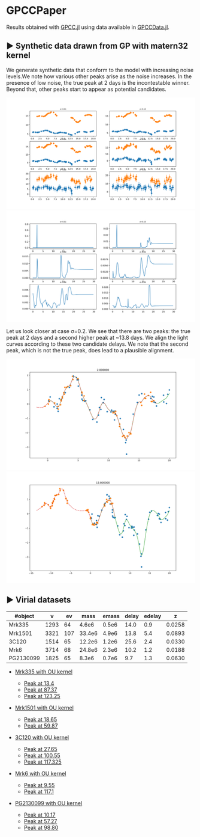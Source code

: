 # GPCCPaper

Results obtained with [GPCC.jl](https://github.com/ngiann/GPCC.jl) using data available in [GPCCData.jl](https://github.com/ngiann/GPCCData.jl).

## ▶ Synthetic data drawn from GP with matern32 kernel

We generate synthetic data  that conform to the model with increasing noise levels.We note how various other peaks arise as the noise increases. In the presence of low noise, the true peak at 2 days is the incontestable winner. Beyond that, other peaks start to appear as potential candidates.

![exp1_lightcurves](plots/Synthetic/Synthetic_lightcurves.svg)
![exp1_delays_vs_prob](plots/Synthetic/Synthetic_delays_vs_prob.svg)


Let us look closer at case σ=0.2. We see that there are two peaks: the true peak at 2 days and a second higher peak at ~13.8 days.
We align the light curves according to these two candidate delays. We note that the second peak, which is not the true peak, does lead to a plausible alignment. 

![exp1_peak_2](plots/Synthetic/Synthetic_sigma_0.2_peak_2.0.svg)
![exp1_peak_13.8](plots/Synthetic/Synthetic_sigma_0.2_peak_13.8.svg)


## ▶ Virial datasets


#object   | v   |  ev |  mass | emass |  delay|edelay | z     |
| ------- | --- | --- | ----- | ----- | ----- | ----- | ----- |
Mrk335	  |1293 | 64  | 4.6e6 | 0.5e6 | 14.0  |  0.9  | 0.0258| 
Mrk1501   |3321 | 107 | 33.4e6| 4.9e6 | 13.8  |  5.4  | 0.0893|
3C120     |1514 | 65  | 12.2e6| 1.2e6 | 25.6  |  2.4  | 0.0330|
Mrk6      |3714 | 68  | 24.8e6| 2.3e6 | 10.2  |  1.2  | 0.0188|
PG2130099 |1825 | 65  | 8.3e6 | 0.7e6 | 9.7   |  1.3  | 0.0630|



- [Mrk335 with OU kernel](https://rawcdn.githack.com/HITS-AIN/GPCCPaper/4feda60244ee3cab098b74187c50ccb67d75d6c5/plots/Virial/results_GPCC@0.1.24_Mrk335_rho_500_K_OU_Dt_0.025_R_13.jld2_delays_vs_prob.html)
  - [Peak at 13.4](https://rawcdn.githack.com/HITS-AIN/GPCCPaper/1375b5bbfdcc54ab16b2a4c1734cdcdcbefc5e79/plots/Virial/Mrk335_aligned_at_13.4.svg)
  - [Peak at 87.37](https://rawcdn.githack.com/HITS-AIN/GPCCPaper/1375b5bbfdcc54ab16b2a4c1734cdcdcbefc5e79/plots/Virial/Mrk335_aligned_at_87.37.svg)
  - [Peak at 123.25](https://rawcdn.githack.com/HITS-AIN/GPCCPaper/1375b5bbfdcc54ab16b2a4c1734cdcdcbefc5e79/plots/Virial/Mrk335_aligned_at_123.25.svg)
  
  
- [Mrk1501 with OU kernel](https://rawcdn.githack.com/HITS-AIN/GPCCPaper/1e584be3a5d2da7339c37cb1c47746ada994ee51/plots/Virial/results_GPCC@0.1.24_Mrk1501_rho_500_K_OU_Dt_0.025_R_13.jld2_delays_vs_prob.html)
  - [Peak at 18.65](https://rawcdn.githack.com/HITS-AIN/GPCCPaper/0a891bb0e4cf51454c1013debed9874f684ff6bc/plots/Virial/Mrk1501_aligned_at_18.65.svg)
  - [Peak at 59.87](https://rawcdn.githack.com/HITS-AIN/GPCCPaper/1e53546c45b9c9217aae24421ffdb68d5b222d0b/plots/Virial/Mrk1501_aligned_at_59.87.svg)
  
- [3C120 with OU kernel](https://rawcdn.githack.com/HITS-AIN/GPCCPaper/736188d65d26ff672663ef0efa8c126cc69834e2/plots/Virial/results_GPCC@0.1.24_3C120_rho_500_K_OU_Dt_0.025_R_13.jld2_delays_vs_prob.html)
  - [Peak at 27.65](https://rawcdn.githack.com/HITS-AIN/GPCCPaper/e5c16e9580403ff394b7527313513ebba7bffd08/plots/Virial/3C120_aligned_at_27.65.svg)
  - [Peak at 100.55](https://rawcdn.githack.com/HITS-AIN/GPCCPaper/e5c16e9580403ff394b7527313513ebba7bffd08/plots/Virial/3C120_aligned_at_100.55.svg)
  - [Peak at 117.325](https://rawcdn.githack.com/HITS-AIN/GPCCPaper/e5c16e9580403ff394b7527313513ebba7bffd08/plots/Virial/3C120_aligned_at_117.325.svg)

- [Mrk6 with OU kernel](https://rawcdn.githack.com/HITS-AIN/GPCCPaper/4f5d016b7664485814146b63e0b4eb880fe64eab/plots/Virial/results_GPCC@0.1.24_Mrk6_rho_500_K_OU_Dt_0.025_R_13.jld2_delays_vs_prob.html)
  - [Peak at 9.55](https://rawcdn.githack.com/HITS-AIN/GPCCPaper/4f5d016b7664485814146b63e0b4eb880fe64eab/plots/Virial/Mrk6_aligned_at_9.55.svg)
  - [Peak at 117.1](https://rawcdn.githack.com/HITS-AIN/GPCCPaper/4f5d016b7664485814146b63e0b4eb880fe64eab/plots/Virial/Mrk6_aligned_at_117.1.svg)


- [PG2130099 with OU kernel](https://rawcdn.githack.com/HITS-AIN/GPCCPaper/fa6dec7027c45ce424bc1c1702707c0283528ced/plots/Virial/results_GPCC@0.1.24_PG2130099_rho_500_K_OU_Dt_0.025_R_13.jld2_delays_vs_prob.html)
  - [Peak at 10.17](https://rawcdn.githack.com/HITS-AIN/GPCCPaper/fa6dec7027c45ce424bc1c1702707c0283528ced/plots/Virial/PG2130099_aligned_at_10.17.svg)
  - [Peak at 57.27](https://rawcdn.githack.com/HITS-AIN/GPCCPaper/fa6dec7027c45ce424bc1c1702707c0283528ced/plots/Virial/PG2130099_aligned_at_57.27.svg)
  - [Peak at 98.80](https://rawcdn.githack.com/HITS-AIN/GPCCPaper/fa6dec7027c45ce424bc1c1702707c0283528ced/plots/Virial/PG2130099_aligned_at_98.8.svg)

